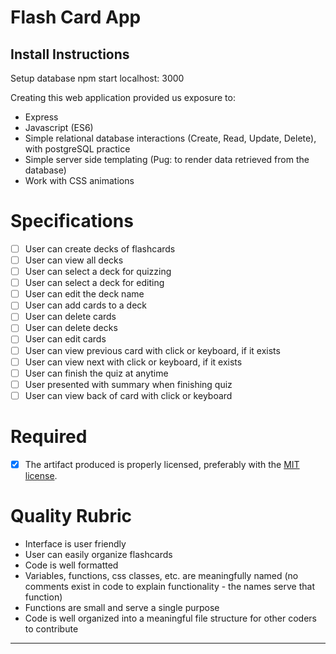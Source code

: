 # Flash Card App

## Install Instructions
Setup database
npm start
localhost: 3000

Creating this web application provided us exposure to:
* Express
* Javascript (ES6)
* Simple relational database interactions (Create, Read, Update, Delete), with postgreSQL practice
* Simple server side templating (Pug: to render data retrieved from the database)
* Work with CSS animations

# Specifications

- [ ] User can create decks of flashcards
- [ ] User can view all decks
- [ ] User can select a deck for quizzing
- [ ] User can select a deck for editing
- [ ] User can edit the deck name
- [ ] User can add cards to a deck
- [ ] User can delete cards
- [ ] User can delete decks
- [ ] User can edit cards
- [ ] User can view previous card with click or keyboard, if it exists
- [ ] User can view next with click or keyboard, if it exists
- [ ] User can finish the quiz at anytime
- [ ] User presented with summary when finishing quiz
- [ ] User can view back of card with click or keyboard

# Required

- [X] The artifact produced is properly licensed, preferably with the [MIT license][mit-license].

# Quality Rubric

- Interface is user friendly
- User can easily organize flashcards
- Code is well formatted
- Variables, functions, css classes, etc. are meaningfully named (no comments exist in code to explain functionality - the names serve that function)
- Functions are small and serve a single purpose
- Code is well organized into a meaningful file structure for other coders to contribute

---

<!-- LICENSE -->

[mit-license]: https://opensource.org/licenses/MIT
